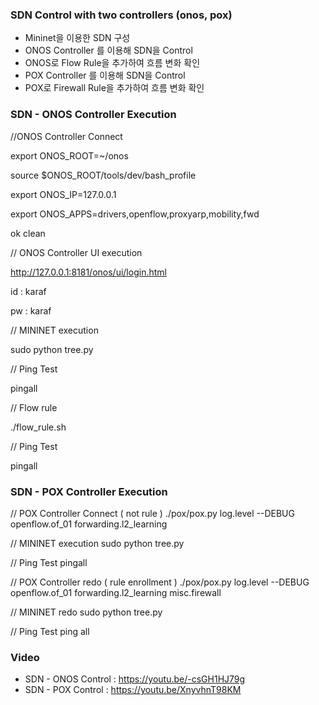 ### SDN Control with two controllers (onos, pox)

* Mininet을 이용한 SDN 구성
* ONOS Controller 를 이용해 SDN을 Control 
* ONOS로 Flow Rule을 추가하여 흐름 변화 확인
* POX Controller 를 이용해 SDN을 Control
* POX로 Firewall Rule을 추가하여 흐름 변화 확인

### SDN - ONOS Controller Execution

//ONOS Controller Connect

export ONOS_ROOT=~/onos

source $ONOS_ROOT/tools/dev/bash_profile

export ONOS_IP=127.0.0.1

export ONOS_APPS=drivers,openflow,proxyarp,mobility,fwd

ok clean


// ONOS Controller UI execution

http://127.0.0.1:8181/onos/ui/login.html

id : karaf

pw : karaf


// MININET execution

sudo python tree.py


// Ping Test

pingall


// Flow rule 

./flow_rule.sh


// Ping Test

pingall


### SDN - POX Controller Execution

// POX Controller Connect ( not rule )
./pox/pox.py log.level --DEBUG openflow.of_01 
forwarding.l2_learning

// MININET execution
sudo python tree.py

// Ping Test
pingall

// POX Controller redo ( rule enrollment )
./pox/pox.py log.level --DEBUG openflow.of_01 
forwarding.l2_learning misc.firewall

// MININET redo
sudo python tree.py

// Ping Test
ping all

### Video
* SDN - ONOS Control : https://youtu.be/-csGH1HJ79g
* SDN - POX Control : https://youtu.be/XnyvhnT98KM









